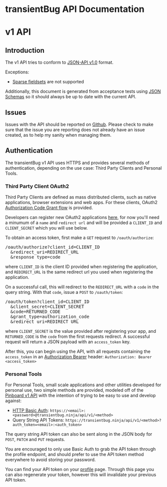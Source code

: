 transientBug API Documentation
=====================

# v1 API

## Introduction

The v1 API tries to conform to [JSON-API v1.0](http://jsonapi.org/format/1.0/) format.

Exceptions:

 * [Sparse fieldsets](http://jsonapi.org/format/1.0/#fetching-sparse-fieldsets) are not supported

Additionally, this document is generated from acceptance tests using
[JSON Schemas](http://json-schema.org/) so it should always be up to date with
the current API.

## Issues

Issues with the API should be reported on
[Github](https://github.com/transientBug/transientbug-rails/issues). Please
check to make sure that the issue you are reporting does not already have an
issue created, as to help my sanity when managing them.

## Authentication

The transientBug v1 API uses HTTPS and provides several methods of
authentication, depending on the use case: Third Party Clients and Personal
Tools.

### Third Party Client OAuth2

Third Party Clients are defined as mass distributed clients, such as native
applications, browser extensions and web apps. For these clients, OAuth2
[Authorization Code Grant
flow](https://tools.ietf.org/html/rfc6749#section-4.1) is provided.

Developers can register new OAuth2 applications [here](/oauth/applications),
for now you'll need a minumum of a `name` and `redirect url` and will be
provided a `CLIENT_ID` and `CLIENT_SECRET` which you will use below.

To obtain an access token, first make a `GET` request to `/oauth/authorize`:

<pre>
/oauth/authorize?client_id=CLIENT_ID
  &redirect_uri=REDIRECT_URL
  &response_type=code
</pre>

where `CLIENT_ID` is the client ID provided when registering
the application, and `REDIRECT_URL` is the same redirect url you used when
registering the application.

On a successful call, this will redirect to the `REDIRECT_URL` with a `code` in
the query string. With that `code`, issue a `POST` to `/oauth/token`:

<pre>
/oauth/token?client_id=CLIENT_ID
  &client_secret=CLIENT_SECRET
  &code=RETURNED_CODE
  &grant_type=authorization_code
  &redirect_uri=REDIRECT_URL
</pre>

where `CLIENT_SECRET` is the value provided after registering your app, and
`RETURNED_CODE` is the `code` from the first requests redirect. A successful
request will return a JSON payload with an `access_token` key.

After this, you can begin using the API, with all requests containing the
`access_token` in an [Authorization
Bearer](https://tools.ietf.org/html/rfc6750) header: `Authorization: Bearer <access_token>`


### Personal Tools

For Personal Tools, small scale applications and other utilities developed for
personal use, two simple methods are provided, modeled off of the [Pinboard v1
API](https://pinboard.in/api/) with the intention of trying to be easy to use
and develop against:

 - [HTTP Basic
   Auth](https://developer.mozilla.org/en-US/docs/Web/HTTP/Authentication#Basic_authentication_scheme):
   `https://<email>:<password>@transientbug.ninja/api/v1/<method>`
 - Query String API Tokens:
   `https://transientbug.ninja/api/v1/<method>?auth_token=<email>:<auth_token>`

The query string API token can also be sent along in the JSON body for `POST`,
`PATCH` and `PUT` requests.

You are encouraged to only use Basic Auth to grab the API token through the
profile endpoint, and should prefer to use the API token method everywhere
to avoid storing your password.

You can find your API token on your [profile](/profile) page. Through this page
you can also regenerate your token, however this will invalidate your previous
API token.
